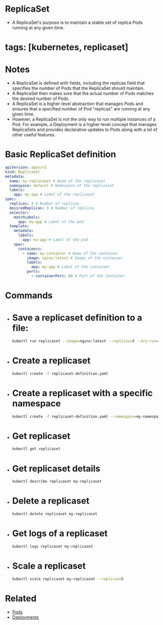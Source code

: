 # ReplicaSet

- A ReplicaSet's purpose is to maintain a stable set of replica Pods running at any given time.

# tags: [kubernetes, replicaset]

# Notes

- A ReplicaSet is defined with fields, including the replicas field that specifies the number of Pods that the ReplicaSet should maintain.
- A ReplicaSet then makes sure that the actual number of Pods matches the desired number of Pods.
- A ReplicaSet is a higher-level abstraction that manages Pods and ensures that a specified number of Pod "replicas" are running at any given time.
- However, a ReplicaSet is not the only way to run multiple instances of a Pod. For example, a Deployment is a higher-level concept that manages ReplicaSets and provides declarative updates to Pods along with a lot of other useful features.

# Basic ReplicaSet definition

```yaml
apiVersion: apps/v1
kind: ReplicaSet
metadata:
  name: my-replicaset # Name of the replicaset
  namespace: default # Namespace of the replicaset
  labels:
    app: my-app # Label of the replicaset
spec:
  replicas: 3 # Number of replicas
  desiredReplicas: 3 # Number of replicas
  selector:
    matchLabels:
      app: my-app # Label of the pod
  template:
    metadata:
      labels:
        app: my-app # Label of the pod
    spec:
      containers:
        - name: my-container # Name of the container
          image: nginx:latest # Image of the container
          labels:
            app: my-app # Label of the container
          ports:
            - containerPort: 80 # Port of the container
```

# Commands

- # Save a replicaset definition to a file:

  ```bash
  kubectl run replicaset --image=nginx:latest --replicas=3 --dry-run=client -o yaml > replicaset-definition.yaml
  ```

- # Create a replicaset

  ```bash
  kubectl create -f replicaset-definition.yaml
  ```

- # Create a replicaset with a specific namespace

  ```bash
  kubectl create -f replicaset-definition.yaml --namespace=my-namespace
  ```

- # Get replicaset

  ```bash
  kubectl get replicaset
  ```

- # Get replicaset details

  ```bash
  kubectl describe replicaset my-replicaset
  ```

- # Delete a replicaset

  ```bash
  kubectl delete replicaset my-replicaset
  ```

- # Get logs of a replicaset

  ```bash
  kubectl logs replicaset my-replicaset
  ```

- # Scale a replicaset

  ```bash
  kubectl scale replicaset my-replicaset --replicas=5
  ```

# Related

- [Pods](/pods/pods.md)
- [Deployments](/deployments/deployments.md)
